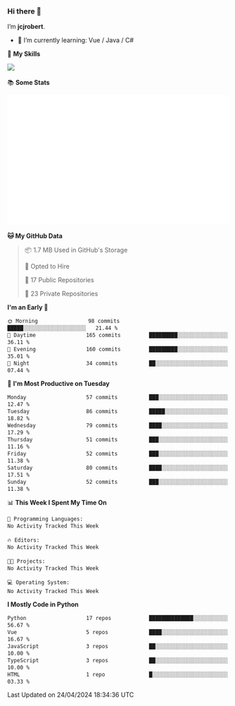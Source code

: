 ### Hi there 👋

I’m **jcjrobert**.

- 🌱 I’m currently learning: Vue / Java / C#

🌟 **My Skills**

![](https://img.shields.io/badge/-Python-3e74a2?style=flat-square&logo=Python&logoColor=fff)

📚 **Some Stats**

![](https://github.com/jcjrobert/github-stats/blob/master/generated/overview.svg)

<!--START_SECTION:waka-->
**🐱 My GitHub Data** 

> 📦 1.7 MB Used in GitHub's Storage 
 > 
> 💼 Opted to Hire
 > 
> 📜 17 Public Repositories 
 > 
> 🔑 23 Private Repositories 
 > 
**I'm an Early 🐤** 

```text
🌞 Morning                98 commits          █████░░░░░░░░░░░░░░░░░░░░   21.44 % 
🌆 Daytime                165 commits         █████████░░░░░░░░░░░░░░░░   36.11 % 
🌃 Evening                160 commits         █████████░░░░░░░░░░░░░░░░   35.01 % 
🌙 Night                  34 commits          ██░░░░░░░░░░░░░░░░░░░░░░░   07.44 % 
```
📅 **I'm Most Productive on Tuesday** 

```text
Monday                   57 commits          ███░░░░░░░░░░░░░░░░░░░░░░   12.47 % 
Tuesday                  86 commits          █████░░░░░░░░░░░░░░░░░░░░   18.82 % 
Wednesday                79 commits          ████░░░░░░░░░░░░░░░░░░░░░   17.29 % 
Thursday                 51 commits          ███░░░░░░░░░░░░░░░░░░░░░░   11.16 % 
Friday                   52 commits          ███░░░░░░░░░░░░░░░░░░░░░░   11.38 % 
Saturday                 80 commits          ████░░░░░░░░░░░░░░░░░░░░░   17.51 % 
Sunday                   52 commits          ███░░░░░░░░░░░░░░░░░░░░░░   11.38 % 
```


📊 **This Week I Spent My Time On** 

```text
💬 Programming Languages: 
No Activity Tracked This Week

🔥 Editors: 
No Activity Tracked This Week

🐱‍💻 Projects: 
No Activity Tracked This Week

💻 Operating System: 
No Activity Tracked This Week
```

**I Mostly Code in Python** 

```text
Python                   17 repos            ██████████████░░░░░░░░░░░   56.67 % 
Vue                      5 repos             ████░░░░░░░░░░░░░░░░░░░░░   16.67 % 
JavaScript               3 repos             ██░░░░░░░░░░░░░░░░░░░░░░░   10.00 % 
TypeScript               3 repos             ██░░░░░░░░░░░░░░░░░░░░░░░   10.00 % 
HTML                     1 repo              █░░░░░░░░░░░░░░░░░░░░░░░░   03.33 % 
```




 Last Updated on 24/04/2024 18:34:36 UTC
<!--END_SECTION:waka-->
